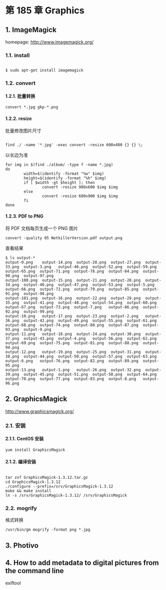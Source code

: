 # 第 185 章 Graphics

## 1. ImageMagick

homepage: http://www.imagemagick.org/

### 1.1. install

```

$ sudo apt-get install imagemagick

```

### 1.2. convert

#### 1.2.1. 批量转换

```
convert *.jpg gkp-*.png

```

#### 1.2.2. resize

批量修改图片尺寸

```

find ./ -name '*.jpg' -exec convert -resize 600x480 {} {} \;

```

以长边为准

```
for img in $(find ./album/ -type f -name *.jpg)
do
        width=$(identify -format "%w" $img)
        height=$(identify -format "%h" $img)
        if [ $width -gt $height ]; then
                convert -resize 900x600 $img $img
        else
                convert -resize 600x900 $img $img
        fi
done

```

#### 1.2.3. PDF to PNG

将 PDF 文档每页生成一个 PNG 图片

```
convert -quality 05 NetkillerVersion.pdf output.png 

```

查看结果

```
$ ls output-*
output-0.png    output-14.png  output-20.png  output-27.png  output-33.png  output-3.png   output-46.png  output-52.png  output-59.png  output-65.png  output-71.png  output-78.png  output-84.png  output-90.png  output-97.png
output-100.png  output-15.png  output-21.png  output-28.png  output-34.png  output-40.png  output-47.png  output-53.png  output-5.png   output-66.png  output-72.png  output-79.png  output-85.png  output-91.png  output-98.png
output-101.png  output-16.png  output-22.png  output-29.png  output-35.png  output-41.png  output-48.png  output-54.png  output-60.png  output-67.png  output-73.png  output-7.png   output-86.png  output-92.png  output-99.png
output-10.png   output-17.png  output-23.png  output-2.png   output-36.png  output-42.png  output-49.png  output-55.png  output-61.png  output-68.png  output-74.png  output-80.png  output-87.png  output-93.png  output-9.png
output-11.png   output-18.png  output-24.png  output-30.png  output-37.png  output-43.png  output-4.png   output-56.png  output-62.png  output-69.png  output-75.png  output-81.png  output-88.png  output-94.png
output-12.png   output-19.png  output-25.png  output-31.png  output-38.png  output-44.png  output-50.png  output-57.png  output-63.png  output-6.png   output-76.png  output-82.png  output-89.png  output-95.png
output-13.png   output-1.png   output-26.png  output-32.png  output-39.png  output-45.png  output-51.png  output-58.png  output-64.png  output-70.png  output-77.png  output-83.png  output-8.png   output-96.png			

```

## 2. GraphicsMagick

http://www.graphicsmagick.org/

### 2.1. 安装

#### 2.1.1. CentOS 安装

```
yum install GraphicsMagick		

```

#### 2.1.2. 编译安装

```

tar zxf GraphicsMagick-1.3.12.tar.gz
cd GraphicsMagick-1.3.12
./configure --prefix=/srv/GraphicsMagick-1.3.12
make && make install
ln -s /srv/GraphicsMagick-1.3.12/ /srv/GraphicsMagick

```

### 2.2. mogrify

格式转换

```
/usr/bin/gm mogrify -format png *.jpg

```

## 3. Photivo

## 4. How to add metadata to digital pictures from the command line

exiftool